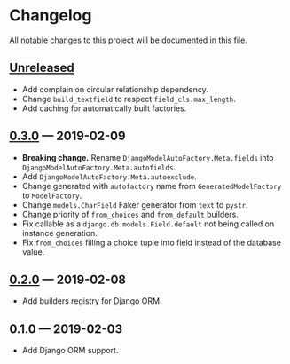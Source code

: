 # Changelog
All notable changes to this project will be documented in this file.

## [Unreleased]
- Add complain on circular relationship dependency.
- Change `build_textfield` to respect `field_cls.max_length`.
- Add caching for automatically built factories.

## [0.3.0] — 2019-02-09
- **Breaking change.** Rename `DjangoModelAutoFactory.Meta.fields` into
`DjangoModelAutoFactory.Meta.autofields`.
- Add `DjangoModelAutoFactory.Meta.autoexclude`.
- Change generated with `autofactory` name from `GeneratedModelFactory` to 
`ModelFactory`.
- Change `models.CharField` Faker generator from `text` to `pystr`.
- Change priority of `from_choices` and `from_default` builders.
- Fix callable as a `django.db.models.Field.default` not being called on 
instance generation.
- Fix `from_choices` filling a choice tuple into field instead of the database
value.

## [0.2.0] — 2019-02-08
- Add builders registry for Django ORM.

## 0.1.0 — 2019-02-03
- Add Django ORM support.

[Unreleased]: https://github.com/nickgashkov/autofactoryboy/compare/HEAD...v0.3.0
[0.3.0]: https://github.com/nickgashkov/autofactoryboy/compare/v0.2.0...v0.3.0
[0.2.0]: https://github.com/nickgashkov/autofactoryboy/compare/v0.1.0...v0.2.0
